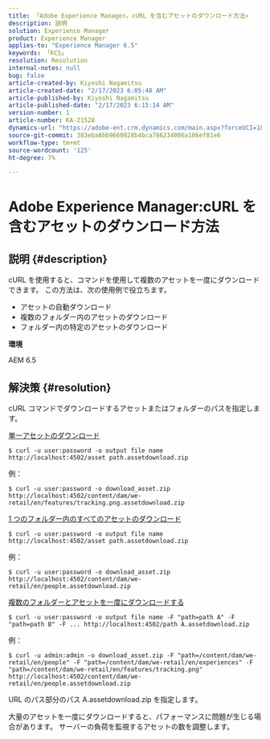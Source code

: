 ```yaml
---
title: 「Adobe Experience Manager。cURL を含むアセットのダウンロード方法»
description: 説明
solution: Experience Manager
product: Experience Manager
applies-to: "Experience Manager 6.5"
keywords: 「KCS」
resolution: Resolution
internal-notes: null
bug: false
article-created-by: Kiyoshi Nagamitsu
article-created-date: "2/17/2023 6:05:48 AM"
article-published-by: Kiyoshi Nagamitsu
article-published-date: "2/17/2023 6:15:14 AM"
version-number: 1
article-number: KA-21528
dynamics-url: "https://adobe-ent.crm.dynamics.com/main.aspx?forceUCI=1&pagetype=entityrecord&etn=knowledgearticle&id=0898611e-89ae-ed11-aad1-6045bd006d92"
source-git-commit: 383eba8bb9660928b4bca786234006a106ef81e6
workflow-type: tm+mt
source-wordcount: '125'
ht-degree: 7%

---
```


# Adobe Experience Manager:cURL を含むアセットのダウンロード方法

## 説明 {#description}


cURL を使用すると、コマンドを使用して複数のアセットを一度にダウンロードできます。 この方法は、次の使用例で役立ちます。

- アセットの自動ダウンロード
- 複数のフォルダー内のアセットのダウンロード
- フォルダー内の特定のアセットのダウンロード


<b>環境</b>

AEM 6.5


## 解決策 {#resolution}


cURL コマンドでダウンロードするアセットまたはフォルダーのパスを指定します。

<u>単一アセットのダウンロード</u>


```
$ curl -u user:password -o output file name http://localhost:4502/asset path.assetdownload.zip
```


例：


```
$ curl -u user:password -o download_asset.zip http://localhost:4502/content/dam/we-retail/en/features/tracking.png.assetdownload.zip
```


<u>1 つのフォルダー内のすべてのアセットのダウンロード</u>


```
$ curl -u user:password -o output file name http://localhost:4502/asset path.assetdownload.zip
```


例：


```
$ curl -u user:password -o download_asset.zip http://localhost:4502/content/dam/we-retail/en/people.assetdownload.zip
```


<u>複数のフォルダーとアセットを一度にダウンロードする</u>


```
$ curl -u user:password -o output file name -F "path=path A" -F "path=path B" -F ... http://localhost:4502/path A.assetdownload.zip
```


例：


```
$ curl -u admin:admin -o download_asset.zip -F "path=/content/dam/we-retail/en/people" -F "path=/content/dam/we-retail/en/experiences" -F "path=/content/dam/we-retail/en/features/tracking.png" http://localhost:4502/content/dam/we-retail/en/people.assetdownload.zip
```


URL のパス部分のパス A.assetdownload.zip を指定します。

大量のアセットを一度にダウンロードすると、パフォーマンスに問題が生じる場合があります。 サーバーの負荷を監視するアセットの数を調整します。
